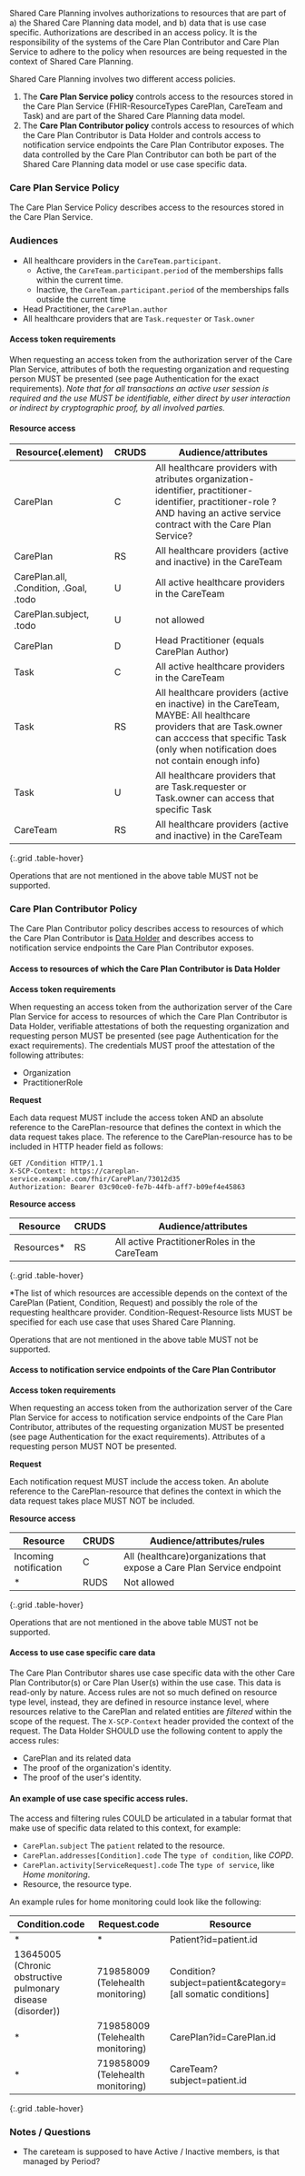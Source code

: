 Shared Care Planning involves authorizations to resources that are part of a) the Shared Care Planning data model, and
b) data that is use case specific. Authorizations are described in an access policy. It is the responsibility of the
systems of the Care Plan Contributor and Care Plan Service to adhere to the policy when resources are being requested in
the context of Shared Care Planning.

Shared Care Planning involves two different access policies.

1. The **Care Plan Service policy** controls access to the resources stored in the Care Plan Service (FHIR-ResourceTypes
   CarePlan, CareTeam and Task) and are part of the Shared Care Planning data model.
2. The **Care Plan Contributor policy** controls access to resources of which the Care Plan Contributor is Data Holder
   and controls access to notification service endpoints the Care Plan Contributor exposes. The data controlled by the
   Care Plan Contributor can both be part of the Shared Care Planning data model or use case specific data.

### Care Plan Service Policy

The Care Plan Service Policy describes access to the resources stored in the Care Plan Service.

### Audiences

* All healthcare providers in the `CareTeam.participant`.
    * Active, the `CareTeam.participant.period` of the memberships falls within the current time.
    * Inactive, the `CareTeam.participant.period` of the memberships falls outside the current time
* Head Practitioner, the `CarePlan.author`
* All healthcare providers that are `Task.requester` or `Task.owner`

#### Access token requirements

When requesting an access token from the authorization server of the Care Plan Service, attributes of both the
requesting organization and requesting person MUST be presented (see page Authentication for the exact requirements).
_Note that for all transactions an active user session is required and the use MUST be identifiable, either direct by
user interaction or indirect by cryptographic proof, by all involved parties._

#### Resource access

| Resource(.element)                     | CRUDS | Audience/attributes                                                                                                                                                                                     |
|----------------------------------------|-------|---------------------------------------------------------------------------------------------------------------------------------------------------------------------------------------------------------|
| CarePlan | C | All healthcare providers with atributes organization-identifier, practitioner-identifier, practitioner-role ?AND having an active service contract with the Care Plan Service? |
| CarePlan | RS | All healthcare providers (active and inactive) in the CareTeam                                                                                                                                          |
| CarePlan.all, .Condition, .Goal, .todo | U     | All active healthcare providers in the CareTeam                                                                                                                                                         |
| CarePlan.subject, .todo                | U     | not allowed                                                                                                                                                                                             |
| CarePlan                               | D     | Head Practitioner (equals CarePlan Author)                                                                                                                                                              |
| Task                                   | C     | All active healthcare providers in the CareTeam                                                                                                                                                         |
| Task                                   | RS    | All healthcare providers (active en inactive) in the CareTeam, MAYBE: All healthcare providers that are Task.owner can acccess that specific Task (only when notification does not contain enough info) |
| Task                                   | U     | All healthcare providers that are Task.requester or Task.owner can access that specific Task                                                                                                            |
| CareTeam  | RS    | All healthcare providers (active and inactive) in the CareTeam |
{:.grid .table-hover}


Operations that are not mentioned in the above table MUST not be supported.

### Care Plan Contributor Policy

The Care Plan Contributor policy describes access to resources of which the Care Plan Contributor
is [Data Holder](https://www.european-health-data-space.com/European_Health_Data_Space_Article_2_(Proposal_3.5.2022).html)
and describes access to notification service endpoints the Care Plan Contributor exposes.

#### Access to resources of which the Care Plan Contributor is Data Holder

**Access token requirements**

When requesting an access token from the authorization server of the Care Plan Service for access to resources of which
the Care Plan Contributor is Data Holder, verifiable attestations of both the requesting organization and requesting
person MUST be presented (see page Authentication for the exact requirements). The credentials MUST proof the
attestation of the following attributes:

* Organization
* PractitionerRole

**Request**

Each data request MUST include the access token AND an absolute reference to the CarePlan-resource that defines the
context in which the data request takes place. The reference to the CarePlan-resource has to be included in HTTP header
field as follows:

```http request
GET /Condition HTTP/1.1
X-SCP-Context: https://careplan-service.example.com/fhir/CarePlan/73012d35
Authorization: Bearer 03c90ce0-fe7b-44fb-aff7-b09ef4e45863
```

**Resource access**

| Resource   | CRUDS | Audience/attributes                          |
|------------|-------|----------------------------------------------|
| Resources* | RS    | All active PractitionerRoles in the CareTeam |
{:.grid .table-hover}

*The list of which resources are accessible depends on the context of the CarePlan (Patient, Condition, Request) and
possibly the role of the requesting healthcare provider. Condition-Request-Resource lists MUST be specified for each use
case that uses Shared Care Planning.

Operations that are not mentioned in the above table MUST not be supported.

#### Access to notification service endpoints of the Care Plan Contributor

**Access token requirements**

When requesting an access token from the authorization server of the Care Plan Service for access to notification
service endpoints of the Care Plan Contributor, attributes of the requesting organization MUST be presented (see page
Authentication for the exact requirements). Attributes of a requesting person MUST NOT be presented.

**Request**

Each notification request MUST include the access token. An abolute reference to the CarePlan-resource that defines the
context in which the data request takes place MUST NOT be included.

**Resource access**

| Resource              | CRUDS | Audience/attributes/rules                                              |
|-----------------------|-------|------------------------------------------------------------------------|
| Incoming notification | C     | All (healthcare)organizations that expose a Care Plan Service endpoint |
| *                     | RUDS  | Not allowed |
{:.grid .table-hover}

Operations that are not mentioned in the above table MUST not be supported.

#### Access to use case specific care data

The Care Plan Contributor shares use case specific data with the other Care Plan Contributor(s) or Care Plan User(s)
within the use case. This data is read-only by nature. Access rules are not so much defined on resource type level,
instead, they are defined in resource instance level, where resources relative to the CarePlan and related entities are
*filtered* within the scope of the request. The `X-SCP-Context` header provided the context of the request. The Data
Holder SHOULD use the following content to apply the access rules:

* CarePlan and its related data
* The proof of the organization's identity.
* The proof of the user's identity.

#### An example of use case specific access rules.

The access and filtering rules COULD be articulated in a tabular format that make use of specific data related to this
context, for example:

* `CarePlan.subject` The `patient` related to the resource.
* `CarePlan.addresses[Condition].code` The `type of condition`, like *COPD*.
* `CarePlan.activity[ServiceRequest].code` The `type of service`, like *Home monitoring*.
* Resource, the resource type.

An example rules for home monitoring could look like the following:

| Condition.code                                              | Request.code                      | Resource                                                    |
|-------------------------------------------------------------|-----------------------------------|-------------------------------------------------------------|
| * | * | Patient?id=patient.id  |
| 13645005 (Chronic obstructive pulmonary disease (disorder)) | 719858009 (Telehealth monitoring) | Condition?subject=patient&category=[all somatic conditions] |
| * | 719858009 (Telehealth monitoring)  | CarePlan?id=CarePlan.id |
| * | 719858009 (Telehealth monitoring)  | CareTeam?subject=patient.id |
{:.grid .table-hover}

### Notes / Questions

* The careteam is supposed to have Active / Inactive members, is that managed by Period?
